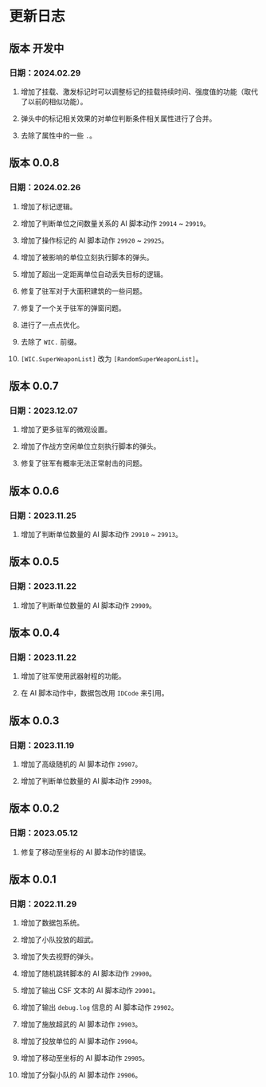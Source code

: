 # 更新日志

## 版本 开发中

### 日期：2024.02.29

1. 增加了挂载、激发标记时可以调整标记的挂载持续时间、强度值的功能（取代了以前的相似功能）。

2. 弹头中的标记相关效果的对单位判断条件相关属性进行了合并。

3. 去除了属性中的一些 `.`。

## 版本 0.0.8

### 日期：2024.02.26

1. 增加了标记逻辑。

2. 增加了判断单位之间数量关系的 AI 脚本动作 `29914` ~ `29919`。

3. 增加了操作标记的 AI 脚本动作 `29920` ~ `29925`。

4. 增加了被影响的单位立刻执行脚本的弹头。

5. 增加了超出一定距离单位自动丢失目标的逻辑。

6. 修复了驻军对于大面积建筑的一些问题。

7. 修复了一个关于驻军的弹窗问题。

8. 进行了一点点优化。

9. 去除了 `WIC.` 前缀。

10. `[WIC.SuperWeaponList]` 改为 `[RandomSuperWeaponList]`。

## 版本 0.0.7

### 日期：2023.12.07

1. 增加了更多驻军的微观设置。

2. 增加了作战方空闲单位立刻执行脚本的弹头。

3. 修复了驻军有概率无法正常射击的问题。

## 版本 0.0.6

### 日期：2023.11.25

1. 增加了判断单位数量的 AI 脚本动作 `29910` ~ `29913`。

## 版本 0.0.5

### 日期：2023.11.22

1. 增加了判断单位数量的 AI 脚本动作 `29909`。

## 版本 0.0.4

### 日期：2023.11.22

1. 增加了驻军使用武器射程的功能。

2. 在 AI 脚本动作中，数据包改用 `IDCode` 来引用。

## 版本 0.0.3

### 日期：2023.11.19

1. 增加了高级随机的 AI 脚本动作 `29907`。

2. 增加了判断单位数量的 AI 脚本动作 `29908`。

## 版本 0.0.2

### 日期：2023.05.12

1. 修复了移动至坐标的 AI 脚本动作的错误。

## 版本 0.0.1

### 日期：2022.11.29

1. 增加了数据包系统。

2. 增加了小队投放的超武。

3. 增加了失去视野的弹头。

4. 增加了随机跳转脚本的 AI 脚本动作 `29900`。

5. 增加了输出 CSF 文本的 AI 脚本动作 `29901`。

6. 增加了输出 `debug.log` 信息的 AI 脚本动作 `29902`。

7. 增加了施放超武的 AI 脚本动作 `29903`。

8. 增加了投放单位的 AI 脚本动作 `29904`。

9. 增加了移动至坐标的 AI 脚本动作 `29905`。

10. 增加了分裂小队的 AI 脚本动作 `29906`。